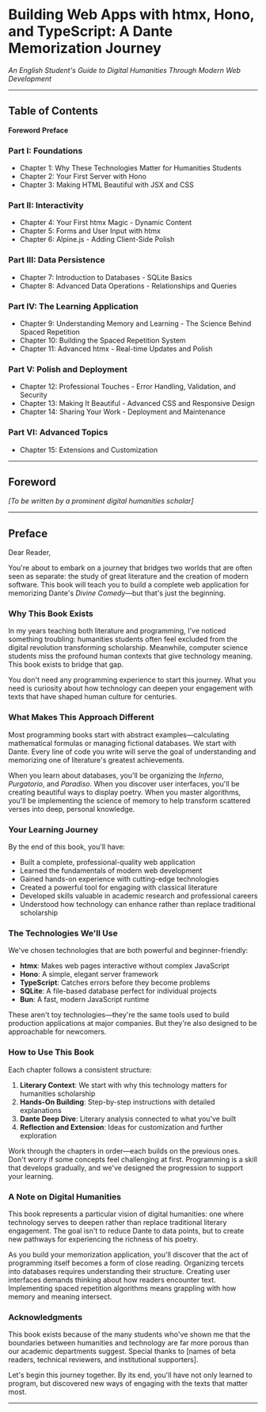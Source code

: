 # Building Web Apps with htmx, Hono, and TypeScript: A Dante Memorization Journey

*An English Student's Guide to Digital Humanities Through Modern Web Development*

---

## Table of Contents

**Foreword**
**Preface**

### Part I: Foundations
- Chapter 1: Why These Technologies Matter for Humanities Students
- Chapter 2: Your First Server with Hono
- Chapter 3: Making HTML Beautiful with JSX and CSS

### Part II: Interactivity
- Chapter 4: Your First htmx Magic - Dynamic Content
- Chapter 5: Forms and User Input with htmx
- Chapter 6: Alpine.js - Adding Client-Side Polish

### Part III: Data Persistence
- Chapter 7: Introduction to Databases - SQLite Basics
- Chapter 8: Advanced Data Operations - Relationships and Queries

### Part IV: The Learning Application
- Chapter 9: Understanding Memory and Learning - The Science Behind Spaced Repetition
- Chapter 10: Building the Spaced Repetition System
- Chapter 11: Advanced htmx - Real-time Updates and Polish

### Part V: Polish and Deployment
- Chapter 12: Professional Touches - Error Handling, Validation, and Security
- Chapter 13: Making It Beautiful - Advanced CSS and Responsive Design
- Chapter 14: Sharing Your Work - Deployment and Maintenance

### Part VI: Advanced Topics
- Chapter 15: Extensions and Customization

---

## Foreword

*[To be written by a prominent digital humanities scholar]*

---

## Preface

Dear Reader,

You're about to embark on a journey that bridges two worlds that are often seen as separate: the study of great literature and the creation of modern software. This book will teach you to build a complete web application for memorizing Dante's *Divine Comedy*—but that's just the beginning.

### Why This Book Exists

In my years teaching both literature and programming, I've noticed something troubling: humanities students often feel excluded from the digital revolution transforming scholarship. Meanwhile, computer science students miss the profound human contexts that give technology meaning. This book exists to bridge that gap.

You don't need any programming experience to start this journey. What you need is curiosity about how technology can deepen your engagement with texts that have shaped human culture for centuries.

### What Makes This Approach Different

Most programming books start with abstract examples—calculating mathematical formulas or managing fictional databases. We start with Dante. Every line of code you write will serve the goal of understanding and memorizing one of literature's greatest achievements.

When you learn about databases, you'll be organizing the *Inferno*, *Purgatorio*, and *Paradiso*. When you discover user interfaces, you'll be creating beautiful ways to display poetry. When you master algorithms, you'll be implementing the science of memory to help transform scattered verses into deep, personal knowledge.

### Your Learning Journey

By the end of this book, you'll have:

- Built a complete, professional-quality web application
- Learned the fundamentals of modern web development
- Gained hands-on experience with cutting-edge technologies
- Created a powerful tool for engaging with classical literature
- Developed skills valuable in academic research and professional careers
- Understood how technology can enhance rather than replace traditional scholarship

### The Technologies We'll Use

We've chosen technologies that are both powerful and beginner-friendly:

- **htmx**: Makes web pages interactive without complex JavaScript
- **Hono**: A simple, elegant server framework
- **TypeScript**: Catches errors before they become problems
- **SQLite**: A file-based database perfect for individual projects
- **Bun**: A fast, modern JavaScript runtime

These aren't toy technologies—they're the same tools used to build production applications at major companies. But they're also designed to be approachable for newcomers.

### How to Use This Book

Each chapter follows a consistent structure:

1. **Literary Context**: We start with why this technology matters for humanities scholarship
2. **Hands-On Building**: Step-by-step instructions with detailed explanations
3. **Dante Deep Dive**: Literary analysis connected to what you've built
4. **Reflection and Extension**: Ideas for customization and further exploration

Work through the chapters in order—each builds on the previous ones. Don't worry if some concepts feel challenging at first. Programming is a skill that develops gradually, and we've designed the progression to support your learning.

### A Note on Digital Humanities

This book represents a particular vision of digital humanities: one where technology serves to deepen rather than replace traditional literary engagement. The goal isn't to reduce Dante to data points, but to create new pathways for experiencing the richness of his poetry.

As you build your memorization application, you'll discover that the act of programming itself becomes a form of close reading. Organizing tercets into databases requires understanding their structure. Creating user interfaces demands thinking about how readers encounter text. Implementing spaced repetition algorithms means grappling with how memory and meaning intersect.

### Acknowledgments

This book exists because of the many students who've shown me that the boundaries between humanities and technology are far more porous than our academic departments suggest. Special thanks to [names of beta readers, technical reviewers, and institutional supporters].

Let's begin this journey together. By its end, you'll have not only learned to program, but discovered new ways of engaging with the texts that matter most.

---